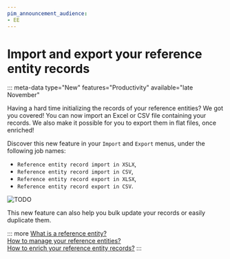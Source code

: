 ```yaml
---
pim_announcement_audience:
- EE
---
```


# Import and export your reference entity records
::: meta-data type="New" features="Productivity" available="late November"

Having a hard time initializing the records of your reference entities? We got you covered! You can now import an Excel or CSV file containing your records. We also make it possible for you to export them in flat files, once enriched!

Discover this new feature in your `Import` and `Export` menus, under the following job names: 
- `Reference entity record import in XSLX`,
- `Reference entity record import in CSV`,
- `Reference entity record export in XLSX`,
- `Reference entity record export in CSV`.

![TODO](../img/TODO.png)

This new feature can also help you bulk update your records or easily duplicate them.

::: more
[What is a reference entity?](../articles/what-about-reference-entities.html)  
[How to manage your reference entities?](../articles/manage-reference-entities.html)  
[How to enrich your reference entity records?](../articles/enrich-your-reference-entity-records.html)
:::
